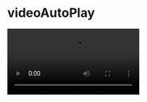 # videoAutoPlay

<video class="video" autoplay controls>
    <source type="video/mp4" src="./images/video.mp4" >
</video>